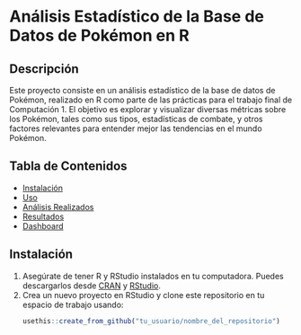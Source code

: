 # Análisis Estadístico de la Base de Datos de Pokémon en R  

## Descripción  
Este proyecto consiste en un análisis estadístico de la base de datos de Pokémon, realizado en R como parte de las prácticas para el trabajo final de Computación 1. El objetivo es explorar y visualizar diversas métricas sobre los Pokémon, tales como sus tipos, estadísticas de combate, y otros factores relevantes para entender mejor las tendencias en el mundo Pokémon.  

## Tabla de Contenidos  
- [Instalación](#instalación)  
- [Uso](#uso)  
- [Análisis Realizados](#análisis-realizados)  
- [Resultados](#resultados)  
- [Dashboard](#dashboard)  
  

## Instalación  
1. Asegúrate de tener R y RStudio instalados en tu computadora. Puedes descargarlos desde [CRAN](https://cran.r-project.org/) y [RStudio](https://www.rstudio.com/products/rstudio/download/).  
2. Crea un nuevo proyecto en RStudio y clone este repositorio en tu espacio de trabajo usando:  
   ```r  
   usethis::create_from_github("tu_usuario/nombre_del_repositorio")  
